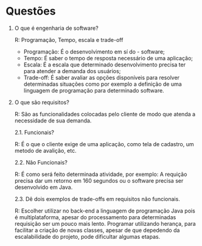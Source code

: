 # Questões

1. O que é engenharia de software? 

    R: Programação, Tempo, escala e trade-off
    - Programação: É o desenvolvimento em sí do - software;
    - Tempo: É saber o tempo de resposta necessário de uma aplicação;
    - Escala: É a escala que determinado desenvolvimento precisa ter para atender a demanda dos usuários;
    - Trade-off: É saber avaliar as opções disponíveis para resolver determinadas situações como por exemplo a definição de uma linguagem de programação para determinado software. 

2.	O que são requisitos?

    R: São as funcionalidades colocadas pelo cliente de modo que atenda a necessidade de sua demanda.

    2.1.	Funcionais?

    R: É o que o cliente exige de uma aplicação, como tela de cadastro, um metodo de avalição, etc.

    2.2.	Não Funcionais?

    R: É como será feito determinada atividade, por exemplo: A requição precisa dar um retorno em 160 segundos ou o software precisa ser desenvolvido em Java.

    2.3.	Dê dois exemplos de trade-offs em requisitos não funcionais.

    R: Escolher utilizar no back-end a linguagem de programação Java pois é multiplataforma, apesar do processamento para determinadas requisição ser um pouco mais lento.
    Programar utilizando herança, para facilitar a criação de novas classes, apesar de que depedendo da escalabilidade do projeto, pode dificultar algumas etapas.
    
